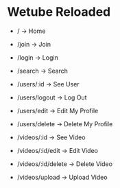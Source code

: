 # Wetube Reloaded

- / -> Home
- /join -> Join
- /login -> Login
- /search -> Search

- /users/:id -> See User
- /users/logout -> Log Out
- /users/edit -> Edit My Profile
- /users/delete -> Delete My Profile

- /videos/:id -> See Video
- /videos/:id/edit -> Edit Video
- /videos/:id/delete -> Delete Video
- /videos/upload -> Upload Video
